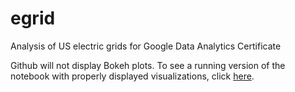 # egrid
Analysis of US electric grids for Google Data Analytics Certificate

Github will not display Bokeh plots. To see a running version of the notebook with properly displayed visualizations, click [here](https://nbviewer.org/github/BenBagBag/egrid/blob/main/How%20Green%20Is%20My%20Grid%3F.ipynb).
